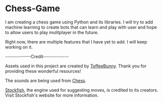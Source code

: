 # Chess-Game
I am creating a chess game using Python and its libraries. I will try to add machine learning to create bots that can learn and play with user and hope to allow users to play mulitplayer in the future.

Right now, there are multiple features that I have yet to add. I will keep working on it.

-------------Credit-------------

Assets used in this project are created by [ToffeeBunny](https://toffeebunny.itch.io/). Thank you for providing these wonderful resources!

The sounds are being used from [Chess](https://chess.com/). 

[Stockfish](https://stockfishchess.org/), the engine used for suggesting moves, is credited to its creators. Visit Stockfish's website for more information.
